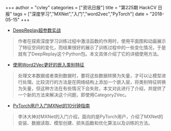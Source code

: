 +++
author = "cvley"
categories = ["资讯日报"]
title = "第225期 HackCV 日报"
tags = ["深度学习","MXNet","入门","word2vec","PyTorch"]
date = "2018-05-15"
+++

- [DeepReplay超参数实战](https://towardsdatascience.com/hyper-parameters-in-action-introducing-deepreplay-31132a7b9631?from=hackcv&hmsr=hackcv.com&utm_medium=hackcv.com&utm_source=hackcv.com)

> 作者在探索深度学习训练过程中激活函数的作用时，使用平面图和动画展示了特征空间的变化，而结果很好的展示了训练过程中的一些变化情况，于是就有了DeepReplay这个Python包。本文具体介绍了它的详细使用方法。

- [使用Word2Vec更好的嵌入类别特征](https://towardsdatascience.com/using-word2vec-for-better-embeddings-of-categorical-features-de75020e1233?from=hackcv&hmsr=hackcv.com&utm_medium=hackcv.com&utm_source=hackcv.com)

> 处理文本数据或者类别数据时，要将这些数据转换为矢量，才可以让模型进行处理。比较流行的方法是在网络结构上添加一个嵌入层，将类别特征转换为矢量，但这种方法在有些情况下会失败，本文对此进行了介绍，并提供了一个新的方法来解决这个问题，即使用Category2Vec。

- [PyTorch用户入门MXNet的10分钟指南](https://medium.com/apache-mxnet/mxnet-for-pytorch-users-in-10-minutes-a7353863406a?from=hackcv&hmsr=hackcv.com&utm_medium=hackcv.com&utm_source=hackcv.com)

> 李沐大神对MXNet的入门介绍，面向的是PyTorch用户，介绍了MXNet的安装、数据读取、模型创建、损失函数和优化算法以及训练的方法。

